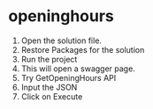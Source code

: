 # openinghours
1. Open the solution file.
2. Restore Packages for the solution
3. Run the project
4. This will open a swagger page.
5. Try GetOpeningHours API
6. Input the JSON
7. Click on Execute
